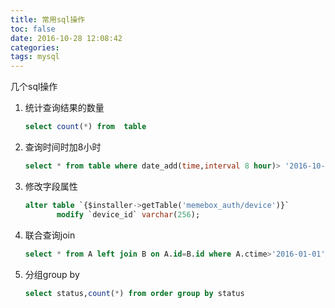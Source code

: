 ```yaml
---
title: 常用sql操作
toc: false
date: 2016-10-28 12:08:42
categories:
tags: mysql
---
```




几个sql操作


<!--more-->

1. 统计查询结果的数量
  
    ```sql
    select count(*) from  table
    ```
2. 查询时间时加8小时
    ```sql
    select * from table where date_add(time,interval 8 hour)> '2016-10-01 10:00:00'
    ```
3. 修改字段属性
    ```sql
    alter table `{$installer->getTable('memebox_auth/device')}`
           modify `device_id` varchar(256);
    ```

4. 联合查询join

	```sql
	select * from A left join B on A.id=B.id where A.ctime>'2016-01-01' and B.status=0
	```

5. 分组group by

	``` sql
	select status,count(*) from order group by status
	```
